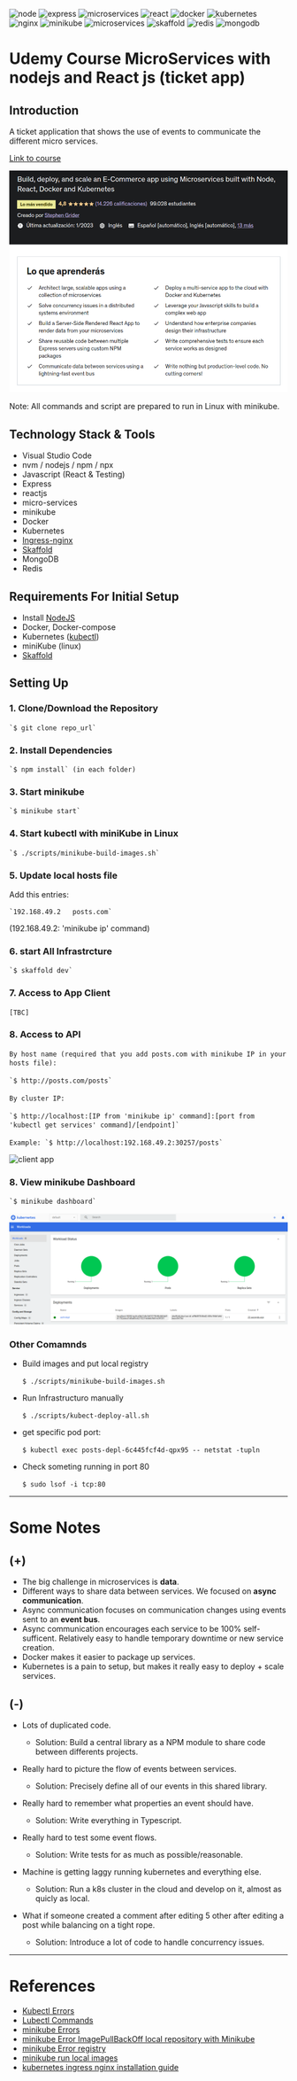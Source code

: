 ![node](https://img.shields.io/badge/node.js-informational?style=flat&logo=node.js&logoColor=white&color=6aa6f8)
![express](https://img.shields.io/badge/express-informational?style=flat&logo=express&logoColor=white&color=6aa6f8)
![microservices](https://img.shields.io/badge/microservices-informational?style=flat&logo=microservices&logoColor=white&color=6aa6f8)
![react](https://img.shields.io/badge/react-informational?style=flat&logo=react&logoColor=white&color=6aa6f8)
![docker](https://img.shields.io/badge/docker-informational?style=flat&logo=docker&logoColor=white&color=6aa6f8)
![kubernetes](https://img.shields.io/badge/kubernetes-informational?style=flat&logo=kubernetes&logoColor=white&color=6aa6f8)
![nginx](https://img.shields.io/badge/nginx-informational?style=flat&logo=nginx&logoColor=white&color=6aa6f8)
![minikube](https://img.shields.io/badge/minikube-informational?style=flat&logo=minikube&logoColor=white&color=6aa6f8)
![microservices](https://img.shields.io/badge/microservices-informational?style=flat&logo=microservices&logoColor=white&color=6aa6f8)
![skaffold](https://img.shields.io/badge/skaffold-informational?style=flat&logo=skaffold&logoColor=white&color=6aa6f8)
![redis](https://img.shields.io/badge/redis-informational?style=flat&logo=redis&logoColor=white&color=6aa6f8)
![mongodb](https://img.shields.io/badge/mongodb-informational?style=flat&logo=mongodb&logoColor=white&color=6aa6f8)


# Udemy Course MicroServices with nodejs and React js (ticket app)

## Introduction

A ticket application that shows the use of events to communicate the different micro services.

[Link to course](https://www.udemy.com/course/microservices-with-node-js-and-react/)

![course image](./.doc/images/course.png)

Note: All commands and script are prepared to run in Linux with minikube.

## Technology Stack & Tools

- Visual Studio Code
- nvm / nodejs / npm / npx
- Javascript (React & Testing)
- Express
- reactjs
- micro-services
- minikube
- Docker
- Kubernetes
- [Ingress-nginx](https://github.com/kubernetes/ingress-nginx)
- [Skaffold](https://skaffold.dev/)
- MongoDB
- Redis

## Requirements For Initial Setup

- Install [NodeJS](https://nodejs.org/)
- Docker, Docker-compose
- Kubernetes ([kubectl](https://kubernetes.io/docs/tasks/tools/install-kubectl-linux/))
- miniKube (linux)
- [Skaffold](https://skaffold.dev/)

## Setting Up

### 1. Clone/Download the Repository
  
    `$ git clone repo_url`

### 2. Install Dependencies
  
    `$ npm install` (in each folder)

### 3. Start minikube

    `$ minikube start`

### 4. Start kubectl with miniKube in Linux

    `$ ./scripts/minikube-build-images.sh`

### 5. Update local hosts file

  Add this entries:

    `192.168.49.2   posts.com`

  (192.168.49.2: 'minikube ip' command)

### 6. start All Infrastrcture

    `$ skaffold dev`

### 7. Access to App Client

    [TBC]

### 8. Access to API

    By host name (required that you add posts.com with minikube IP in your hosts file): 

    `$ http://posts.com/posts` 

    By cluster IP:

    `$ http://localhost:[IP from 'minikube ip' command]:[port from 'kubectl get services' command]/[endpoint]`

    Example: `$ http://localhost:192.168.49.2:30257/posts`



  ![client app](./.doc/images/app.png)

### 8. View minikube Dashboard

    `$ minikube dashboard` 

  ![k8s](./.doc/images/k8s.png)


### Other Comamnds

  - Build images and put local registry

    `$ ./scripts/minikube-build-images.sh`

  - Run Infrastructuro manually

    `$ ./scripts/kubect-deploy-all.sh`

  - get specific pod port:

    `$ kubectl exec posts-depl-6c445fcf4d-qpx95 -- netstat -tupln`

  - Check someting running in port 80

    
    `$ sudo lsof -i tcp:80`

---


# Some Notes

## (+)

- The big challenge in microservices is **data**.
- Different ways to share data between services. We focused on **async communication**.
- Async communication focuses on communication changes using events sent to an **event bus**.
- Async communication encourages each service to be 100% self-sufficent. Relatively easy to handle temporary downtime or new service creation.
- Docker makes it easier to package up services.
- Kubernetes is a pain to setup, but makes it really easy to deploy + scale services.

## (-)

- Lots of duplicated code.
    * Solution: Build a central library as a NPM module to share code between differents projects.

- Really hard to picture the flow of events between services.
    * Solution: Precisely define all of our events in this shared library.

- Really hard to remember what properties an event should have.
    * Solution: Write everything in Typescript.

- Really hard to test some event flows.
    * Solution: Write tests for as much as possible/reasonable.

- Machine is getting laggy running kubernetes and everything else.
    * Solution: Run a k8s cluster in the cloud and develop on it, almost as quicly as local.

- What if someone created a comment after editing 5 other after editing a post while balancing on a tight rope.
    * Solution: Introduce a lot of code to handle concurrency issues.

---

# References

- [Kubectl Errors](./.doc/knowErrors/kubectl-errors.md)
- [Lubectl Commands](./.doc/kubectl-commands.md)
- [minikube Errors](https://stackoverflow.com/questions/60556096/unable-to-get-clusterip-service-url-from-minikube)
- [minikube Error ImagePullBackOff local repository with Minikube](https://stackoverflow.com/questions/38979231/imagepullbackoff-local-repository-with-minikube)
- [minikube Error registry](https://stackoverflow.com/questions/74493358/docker-manifest-unknown-from-local-docker-registry)
- [minikube run local images](https://stackoverflow.com/questions/42564058/how-to-use-local-docker-images-with-minikube)
- [kubernetes ingress nginx installation guide](https://kubernetes.github.io/ingress-nginx/deploy/)